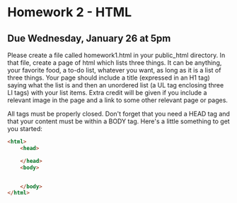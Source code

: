 # Homework 2 - HTML

## Due Wednesday, January 26 at 5pm

Please create a file called homework1.html in your public_html directory. In 
that file, create a page of html which lists three things. It can be anything, 
your favorite food, a to-do list, whatever you want, as long as it is a list of 
three things. Your page should include a title (expressed in an H1 tag) saying 
what the list is and then an unordered list (a UL tag enclosing three LI tags) 
with your list items. Extra credit will be given if you include a relevant 
image in the page and a link to some other relevant page or pages. 

All tags must be properly closed. Don't forget that you need a HEAD tag and 
that your content must be within a BODY tag. Here's a little something to get 
you started:

```html
<html>
    <head>

    </head>
    <body>


    </body>
</html>
```
